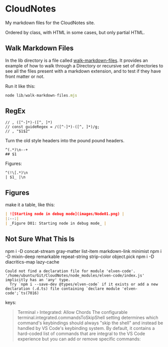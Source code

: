 # CloudNotes

My markdown files for the CloudNotes site.

Ordered by class, with HTML in some cases, but only partial HTML.

## Walk Markdown Files

In the lib directory is a file called [walk-markdown-files](lib/walk-markdown-files.mjs). It provides an example of how to walk through a Directory or recursive set of directories to see all the files present with a markdown extension, and to test if they have front matter or not.

Run it like this:

```javascript
node lib/walk-markdown-files.mjs
```

## RegEx

```regex
// , ([^-]*)-([^, ]*)
// const guideRegex = /([^-]*)-([^, ]*)/g;
// , "$1$2"
```

Turn the old style headers into the pound pound headers.

```regex
^(.*)\n--+
## $1
```

Figures:

```regex
^(!\[.*)\n
| $1_ |\n
```

## Figures

make it a table, like this:

```markdown
| ![Starting node in debug mode](images/Node01.png) |
|:--:|
| _Figure D01: Starting node in debug mode_ |
```

## Not Sure What This Is

npm i -D concat-stream gray-matter list-item markdown-link minimist
npm i -D mixin-deep remarkable repeat-string strip-color object.pick
npm i -D diacritics-map lazy-cache

```text
Could not find a declaration file for module 'elven-code'. '/home/ubuntu/Git/CloudNotes/node_modules/elven-code/index.js' implicitly has an 'any' type.
  Try `npm i --save-dev @types/elven-code` if it exists or add a new declaration (.d.ts) file containing `declare module 'elven-code';`ts(7016)
```

keys:

> Terminal › Integrated: Allow Chords
The configurable terminal.integrated.commandsToSkipShell setting determines which command's keybindings should always "skip the shell" and instead be handled by VS Code's keybinding system. By default, it contains a hard-coded list of commands that are integral to the VS Code experience but you can add or remove specific commands:
